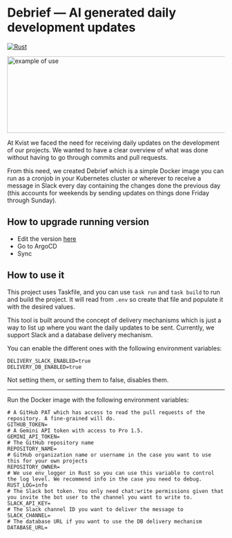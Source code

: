 # Debrief — AI generated daily development updates

[![Rust](https://github.com/kvist-no/debrief/actions/workflows/ci.yaml/badge.svg)](https://github.com/kvist-no/debrief/actions/workflows/ci.yaml)

<img width="720" height="177" alt="example of use" src="https://github.com/user-attachments/assets/078a6a12-a123-4977-8fd9-260d23f4a1a2" />

At Kvist we faced the need for receiving daily updates on the development of our projects. We wanted to have a clear overview of what was done without having to go through commits and pull requests.

From this need, we created Debrief which is a simple Docker image you can run as a cronjob in your Kubernetes cluster or wherever to receive a message in Slack every day containing the changes done the previous day (this accounts for weekends by sending updates on things done Friday through Sunday).

## How to upgrade running version

- Edit the version [here](https://github.com/kvist-no/infra/blob/995ef0db6d98b37a51c82a7ad0bfc22be2b4a2b8/kubernetes/internal-tools/debrief.yaml#L36)
- Go to ArgoCD
- Sync

## How to use it

This project uses Taskfile, and you can use `task run` and `task build` to run and build the project. It will read from `.env` so create that file and populate it with the desired values.

This tool is built around the concept of delivery mechanisms which is just a
way to list up where you want the daily updates to be sent. Currently, we support Slack and a database delivery mechanism.

You can enable the different ones with the following environment variables:

```env
DELIVERY_SLACK_ENABLED=true
DELIVERY_DB_ENABLED=true
```

Not setting them, or setting them to false, disables them.

---

Run the Docker image with the following environment variables:

```env
# A GitHub PAT which has access to read the pull requests of the repository. A fine-grained will do.
GITHUB_TOKEN=
# A Gemini API token with access to Pro 1.5.
GEMINI_API_TOKEN=
# The GitHub repository name
REPOSITORY_NAME=
# GitHub organization name or username in the case you want to use this for your own projects
REPOSITORY_OWNER=
# We use env_logger in Rust so you can use this variable to control the log level. We recommend info in the case you need to debug.
RUST_LOG=info
# The Slack bot token. You only need chat:write permissions given that you invite the bot user to the channel you want to write to.
SLACK_API_KEY=
# The Slack channel ID you want to deliver the message to
SLACK_CHANNEL=
# The database URL if you want to use the DB delivery mechanism
DATABASE_URL=
```
